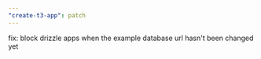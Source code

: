 ```yaml
---
"create-t3-app": patch
---
```


fix: block drizzle apps when the example database url hasn't been changed yet
